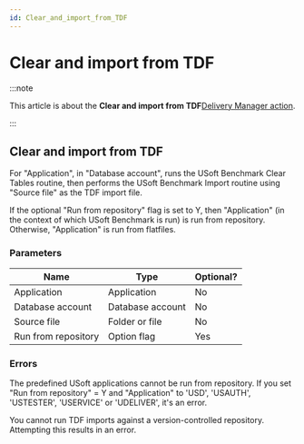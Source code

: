 ```yaml
---
id: Clear_and_import_from_TDF
---
```


# Clear and import from TDF




:::note

This article is about the **Clear and import from TDF**[Delivery Manager action](/docs/Continuous_delivery/Delivery_Manager_actions_by_name).

:::

## **Clear and import from TDF**

For "Application", in "Database account", runs the USoft Benchmark Clear Tables routine, then performs the USoft Benchmark Import routine using "Source file" as the TDF import file.

If the optional "Run from repository" flag is set to Y, then "Application" (in the context of which USoft Benchmark is run) is run from repository. Otherwise, "Application" is run from flatfiles.

### Parameters

|**Name**|**Type**|**Optional?**|
|--------|--------|--------|
|Application|Application|No      |
|Database account|Database account|No      |
|Source file|Folder or file|No      |
|Run from repository|Option flag|Yes     |



### Errors

The predefined USoft applications cannot be run from repository. If you set "Run from repository" = Y and "Application" to 'USD', 'USAUTH', 'USTESTER', 'USERVICE' or 'UDELIVER', it's an error.

You cannot run TDF imports against a version-controlled repository. Attempting this results in an error.